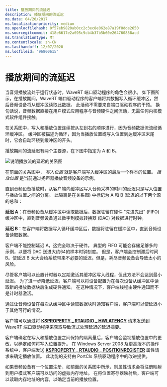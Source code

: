 ```yaml
---
title: 播放期间的流延迟
description: 播放期间的流延迟
ms.date: 04/20/2017
ms.localizationpriority: medium
ms.openlocfilehash: 0f57eb9820ab0cc2c3ec8e062e87a19f8dde2650
ms.sourcegitcommit: 418e6617e2a695c9cb4b37b5b60e264760858acd
ms.translationtype: MT
ms.contentlocale: zh-CN
ms.lasthandoff: 12/07/2020
ms.locfileid: "96800615"
---
```

# <a name="stream-latency-during-playback"></a>播放期间的流延迟


当音频播放流处于运行状态时，WaveRT 端口驱动程序的角色会很小。 如下图所示，在播放期间，WaveRT 端口驱动程序的客户端将其数据写入循环缓冲区，然后音频设备将从缓冲区读取此数据。 此活动不需要来自端口驱动程序的干预。 换句话说，音频数据直接在用户模式应用程序与音频硬件之间流动，无需任何内核模式软件组件接触。

在关系图中，写入和播放位置连续按从左到右的顺序进行，因为音频数据流流经循环缓冲区。 缓冲区被描述为循环，因为当播放位置或写入位置到达缓冲区末尾时，它会自动环绕到缓冲区的开头。

播放期间的流延迟有两个主要源，在下图中指定为 A 和 B。

![说明播放流的延迟的关系图](images/wavert-playback.png)

在前面的关系图中， *写入位置* 就是客户端写入缓冲区的最后一个样本的位置。 *播放位置* 是当前通过扬声器播放音频设备的示例。

直到音频设备播放时，从客户端向缓冲区写入音频采样的时间的延迟只是写入位置与播放位置之间的分离。 此隔离是在关系图) 中标记为 A 和 B (延迟的以下两个源的总和：

**延迟 A**：在音频设备从缓冲区中读取数据后，数据驻留在硬件 "先进先出" (FIFO) 缓冲区中，直到音频设备通过数字到模拟转换器 (DAC) 对数据进行时钟。

**延迟 B**：在客户端将数据写入循环缓冲区后，数据将驻留在缓冲区中，直到音频设备读取数据。

客户端不能控制延迟 A，这完全取决于硬件。 典型的 FIFO 可能会存储足够多的示例，以便将 DAC 送进大约64的样本时钟刻度。 但是，客户端会控制滞后时间 B。使延迟 B 太大会给系统带来不必要的延迟。但是，耗尽音频设备会导致太小的风险。

尽管客户端可以设置计时器以定期激活其缓冲区写入线程，但此方法不会达到最小延迟。 为了进一步降低延迟，客户端可以将设备配置为在每次设备从缓冲区中读取新的播放数据块后生成硬件通知。 在这种情况下，客户端线程由硬件通知而不是计时器激活。

通过让音频设备在每次从缓冲区中读取数据块时通知客户端，客户端可以使延迟小于其他可行的情况。

客户端可以通过将 [**KSPROPERTY \_ RTAUDIO \_ HWLATENCY**](./ksproperty-rtaudio-hwlatency.md) 请求发送到 WaveRT 端口驱动程序来获取导致流式处理延迟的延迟摘要。

客户端确定在写入和播放位置之间保持的隔离量后，客户端会监视播放位置中的更改，以确定如何将写入位置提升。 在 Windows Server 2008 及更高版本的操作系统中，客户端发送 [**KSPROPERTY \_ RTAUDIO \_ POSITIONREGISTER**](./ksproperty-rtaudio-positionregister.md) 属性请求来确定播放位置。 此功能的支持由 PortCls 系统驱动程序中的改进提供。

如果音频设备有一个位置注册，如前面的关系图中所示，则属性请求会将注册映射到用户模式客户端可以访问的虚拟内存地址。 在将位置寄存器映射后，客户端可以读取内存地址的内容，以确定当前的播放位置。

 

